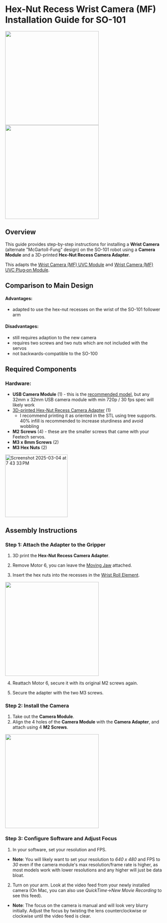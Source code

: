 # Hex-Nut Recess Wrist Camera (MF) Installation Guide for SO-101

<img width="300" src="https://github.com/user-attachments/assets/ef919565-230d-43b4-8363-feb26f23967c" />
<img width="300" src="https://github.com/user-attachments/assets/ae01ce6a-a953-4787-b792-7a17e8091094" />

## Overview
This guide provides step-by-step instructions for installing a **Wrist Camera** (alternate "McGartoll-Fung" design) on the SO-101 robot using a **Camera Module** and a 3D-printed **Hex-Nut Recess Camera Adapter**.

This adapts the [Wrist Camera (MF) UVC Module](../Wrist_Cam_Mount_32x32_UVC_Module/) and [Wrist Camera (MF) UVC Plug‑on Module](../Wrist_Cam_Mount_32x32_UVC_Module/).

## Comparison to Main Design
#### Advantages:
- adapted to use the hex-nut recesses on the wrist of the SO-101 follower arm

#### Disadvantages:
- still requires adaption to the new camera
- requires two screws and two nuts which are not included with the servos
- not backwards-compatible to the SO-100

## Required Components
### Hardware:
- **USB Camera Module** (1) - this is the [recommended model](https://www.amazon.com/innomaker-Computer-Raspberry-Support-Windows/dp/B0CNCSFQC1/ref=pd_lpo_d_sccl_3/132-7372155-9780230?pd_rd_w=eYz4L&content-id=amzn1.sym.4c8c52db-06f8-4e42-8e56-912796f2ea6c&pf_rd_p=4c8c52db-06f8-4e42-8e56-912796f2ea6c&pf_rd_r=XC3EXZRSSXKDB1G0Z5D7&pd_rd_wg=1wTpn&pd_rd_r=932b1976-9ac7-4cef-9774-f0f9c3acb804&pd_rd_i=B0CNCSFQC1&psc=1), but any 32mm x 32mm USB camera module with min 720p / 30 fps spec will likely work
- [3D-printed Hex-Nut Recess Camera Adapter](stl/SO-ARM101_camera_wrist_mount.stl) (1)
   - I recommend printing it as oriented in the STL using tree supports. 40% infill is recommended to increase sturdiness and avoid wobbling
- **M2 Screws** (4) - these are the smaller screws that came with your Feetech servos.
- **M3 x 8mm Screws** (2)
- **M3 Hex Nuts** (2)


<img height="200" alt="Screenshot 2025-03-04 at 7 43 33 PM" src="https://github.com/user-attachments/assets/18099e1d-754c-4877-871f-9113a0dff062" />

## Assembly Instructions
### Step 1: Attach the Adapter to the Gripper
   
1. 3D print the **Hex-Nut Recess Camera Adapter**.

2. Remove Motor 6, you can leave the [Moving Jaw](../../STL/SO101/Individual/Moving_Jaw_SO101.stl) attached.

3. Insert the hex nuts into the recesses in the [Wrist Roll Element](../../STL/SO101/Individual/Wrist_Roll_Follower_SO101.stl).

<img width="300" src="https://github.com/user-attachments/assets/68f34831-eeb1-4e90-83a2-4e204a94ac51" />

4. Reattach Motor 6, secure it with its original M2 screws again.

5. Secure the adapter with the two M3 screws.



### Step 2: Install the Camera
1. Take out the **Camera Module**.
2. Align the 4 holes of the **Camera Module** with the **Camera Adapter**, and attach using 4 **M2 Screws**.

<img width="300" src="https://github.com/user-attachments/assets/baea05ba-2865-4d41-8a53-0ca6ef2b73fe" />


### Step 3: Configure Software and Adjust Focus
1. In your software, set your resolution and FPS. 
- **Note**: You will likely want to set your resolution to *640 x 480* and FPS to *30* even if the camera module's max resolution/frame rate is higher, as most models work with lower resolutions and any higher will just be data bloat.
2. Turn on your arm.  Look at the video feed from your newly installed camera (On Mac, you can also use *QuickTime*->*New Movie Recording* to see this feed).  
- **Note**: The focus on the camera is manual and will look very blurry initially. Adjust the focus by twisting the lens counterclockwise or clockwise until the video feed is clear.
